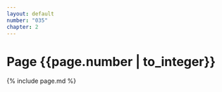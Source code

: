 ```yaml
---
layout: default
number: "035"
chapter: 2
---
```


# Page {{page.number | to_integer}}
{% include page.md %}
